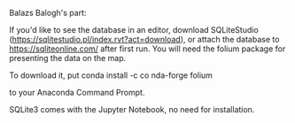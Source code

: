 Balazs Balogh's part:

If you'd like to see the database in an editor, download SQLiteStudio (https://sqlitestudio.pl/index.rvt?act=download), 
or attach the database to https://sqliteonline.com/ after first run. 
You will need the folium package for presenting the data on the map. 

To download it, put
conda install -c co
nda-forge folium

to your Anaconda Command Prompt.

SQLite3 comes with the Jupyter Notebook, no need for installation.